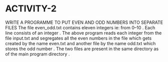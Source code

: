# ACTIVITY-2
WRITE A PROGRAMME TO PUT EVEN AND ODD NUMBERS INTO SEPARATE FILES
The file even_odd.txt contains eleven integers ie: from 0–10 . Each line consists of an integer . 
The above program reads each integer from the file input.txt and segregates all the even numbers in the file which gets created by the name even.txt and another file by the name odd.txt which stores the odd number . The two files are present in the same directory as of the main program directory .
